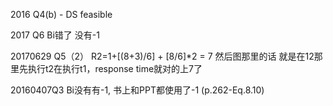 2016 Q4(b) - DS feasible

2017 Q6 Bi错了 没有-1

20170629 Q5（2） R2=1+[(8+3)/6] + [8/6]*2 = 7 然后图那里的话 就是在12那里先执行t2在执行t1，response time就对的上7了

20160407Q3 Bi没有有-1, 书上和PPT都使用了-1 (p.262-Eq.8.10) 
